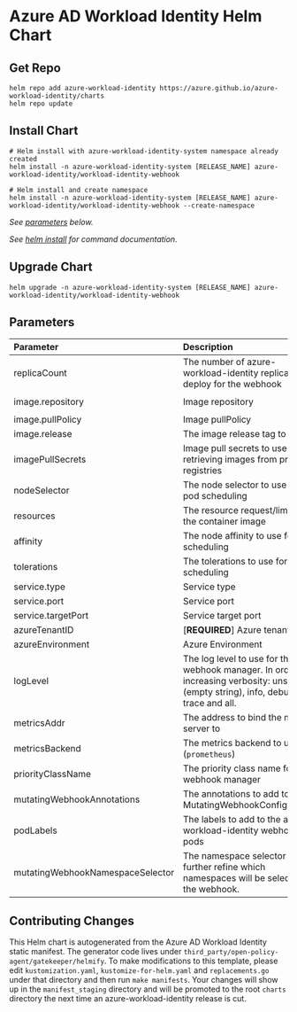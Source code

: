 # Azure AD Workload Identity Helm Chart

## Get Repo

```console
helm repo add azure-workload-identity https://azure.github.io/azure-workload-identity/charts
helm repo update
```

## Install Chart

```console
# Helm install with azure-workload-identity-system namespace already created
helm install -n azure-workload-identity-system [RELEASE_NAME] azure-workload-identity/workload-identity-webhook

# Helm install and create namespace
helm install -n azure-workload-identity-system [RELEASE_NAME] azure-workload-identity/workload-identity-webhook --create-namespace
```

_See [parameters](#parameters) below._

_See [helm install](https://helm.sh/docs/helm/helm_install/) for command documentation._

## Upgrade Chart

```console
helm upgrade -n azure-workload-identity-system [RELEASE_NAME] azure-workload-identity/workload-identity-webhook
```

## Parameters

| Parameter                        | Description                                                                                                                       | Default                                                 |
| :------------------------------- | :-------------------------------------------------------------------------------------------------------------------------------- | :------------------------------------------------------ |
| replicaCount                     | The number of azure-workload-identity replicas to deploy for the webhook                                                          | `2`                                                     |
| image.repository                 | Image repository                                                                                                                  | `mcr.microsoft.com/oss/azure/workload-identity/webhook` |
| image.pullPolicy                 | Image pullPolicy                                                                                                                  | `IfNotPresent`                                          |
| image.release                    | The image release tag to use                                                                                                      | Current release version: `v1.0.0-alpha.0`                      |
| imagePullSecrets                 | Image pull secrets to use for retrieving images from private registries                                                           | `[]`                                                    |
| nodeSelector                     | The node selector to use for pod scheduling                                                                                       | `kubernetes.io/os: linux`                               |
| resources                        | The resource request/limits for the container image                                                                               | limits: 100m CPU, 30Mi, requests: 100m CPU, 20Mi        |
| affinity                         | The node affinity to use for pod scheduling                                                                                       | `{}`                                                    |
| tolerations                      | The tolerations to use for pod scheduling                                                                                         | `[]`                                                    |
| service.type                     | Service type                                                                                                                      | `ClusterIP`                                             |
| service.port                     | Service port                                                                                                                      | `443`                                                   |
| service.targetPort               | Service target port                                                                                                               | `9443`                                                  |
| azureTenantID                    | [**REQUIRED**] Azure tenant ID                                                                                                    | ``                                                      |
| azureEnvironment                 | Azure Environment                                                                                                                 | `AzurePublicCloud`                                      |
| logLevel                         | The log level to use for the webhook manager. In order of increasing verbosity: unset (empty string), info, debug, trace and all. | `info`                                                  |
| metricsAddr                      | The address to bind the metrics server to                                                                                         | `:8095`                                                 |
| metricsBackend                   | The metrics backend to use (`prometheus`)                                                                                         | `prometheus`                                            |
| priorityClassName                | The priority class name for webhook manager                                                                                       | `system-cluster-critical`                               |
| mutatingWebhookAnnotations       | The annotations to add to the MutatingWebhookConfiguration                                                                        | `{}`                                                    |
| podLabels                        | The labels to add to the azure-workload-identity webhook pods                                                                     | `{}`                                                    |
| mutatingWebhookNamespaceSelector | The namespace selector to further refine which namespaces will be selected by the webhook.                                        | `{}`                                                    |

## Contributing Changes

This Helm chart is autogenerated from the Azure AD Workload Identity static manifest. The generator code lives under `third_party/open-policy-agent/gatekeeper/helmify`. To make modifications to this template, please edit `kustomization.yaml`, `kustomize-for-helm.yaml` and `replacements.go` under that directory and then run `make manifests`. Your changes will show up in the `manifest_staging` directory and will be promoted to the root `charts` directory the next time an azure-workload-identity release is cut.
